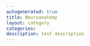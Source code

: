 ```yaml
---
autogenerated: true
title: Neuroanatomy
layout: category
categories: 
description: test description
---
```


